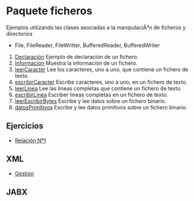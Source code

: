 # Paquete ficheros

Ejemplos utilizando las clases asociadas a la manipulaciÃ³n de ficheros y directorios

- File, FileReader, FileWritter, BufferedReader, BufferedWriter

1. [Declaración](https://github.com/franlu/DAM-AD/blob/master/ficheros/declaracion.java)
    Ejemplo de declaración de un fichero.
2. [Información](https://github.com/franlu/DAM-AD/blob/master/ficheros/informacion.java)
    Muestra la información de un fichero.
3. [leerCaracter]()
	Lee los caracteres, uno a uno, que contiene un fichero de texto.
3. [escribirCaracter]()
    Escribe caracteres, uno a uno, en un fichero de texto.
3. [leerLinea](https://github.com/franlu/DAM-AD/blob/master/ficheros/leerLinea.java)
	Lee las lineas completas que contiene un fichero de texto.
3. [escribirLinea](https://github.com/franlu/DAM-AD/blob/master/ficheros/escribirLinea.java)
    Escriber lineas completas en un fichero de texto.
7. [leerEscribirBytes](https://github.com/franlu/DAM-AD/blob/master/ficheros/leerEscribirBytes.java)
    Escribe y lee datos sobre un fichero binario.
8. [datosPrimitivos](https://github.com/franlu/DAM-AD/blob/master/ficheros/datosPrimitivos.java)
    Escribe y lee datos primitivos sobre un fichero binario.

## Ejercicios

- [Relación Nº1](https://github.com/franlu/DAM-AD/blob/master/ficheros/Ejercicios.md)


## XML

- [Gestión](https://github.com/franlu/DAM-AD/tree/master/ficheros/xml)


## JABX
